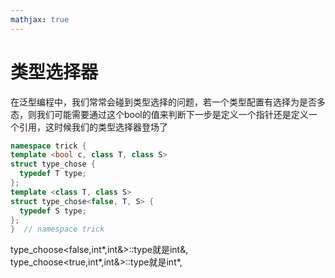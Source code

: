 ```yaml
---
mathjax: true
---
```


# 类型选择器
 在泛型编程中，我们常常会碰到类型选择的问题，若一个类型配置有选择为是否多态，则我们可能需要通过这个bool的值来判断下一步是定义一个指针还是定义一个引用，这时候我们的类型选择器登场了
```cpp
namespace trick {
template <bool c, class T, class S>
struct type_chose {
  typedef T type;
};
template <class T, class S>
struct type_chose<false, T, S> {
  typedef S type;
};
}  // namespace trick
```
 type_choose&lt;false,int\*,int&&gt;::type就是int&,
 type_choose&lt;true,int\*,int&&gt;::type就是int\*,
